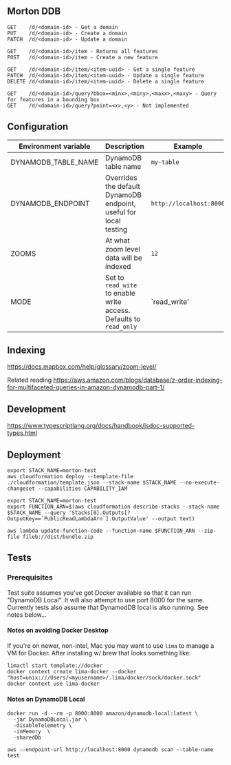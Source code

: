## Morton DDB

```
GET    /d/<domain-id> - Get a domain
PUT    /d/<domain-id> - Create a domain
PATCH  /d/<domain-id> - Update a domain

GET    /d/<domain-id>/item - Returns all features
POST   /d/<domain-id>/item - Create a new feature

GET    /d/<domain-id>/item/<item-uuid> - Get a single feature
PATCH  /d/<domain-id>/item/<item-uuid> - Update a single feature
DELETE /d/<domain-id>/item/<item-uuid> - Delete a single feature

GET    /d/<domain-id>/query?bbox=<minx>,<miny>,<maxx>,<maxy> - Query for features in a bounding box
GET    /d/<domain-id>/query?point=<x>,<y> - Not implemented
```

## Configuration

| Environment variable | Description                                                        | Example                 |
| -------------------- | ------------------------------------------------------------------ | ----------------------- |
| DYNAMODB_TABLE_NAME  | DynamoDB table name                                                | `my-table`              |
| DYNAMODB_ENDPOINT    | Overrides the default DynamoDB endpoint, useful for local testing  | `http://localhost:8000` |
| ZOOMS                | At what zoom level data will be indexed                            | `12`                    |
| MODE                 | Set to `read_wite` to enable write access. Defaults to `read_only` | `read_write'            |

## Indexing

https://docs.mapbox.com/help/glossary/zoom-level/

Related reading https://aws.amazon.com/blogs/database/z-order-indexing-for-multifaceted-queries-in-amazon-dynamodb-part-1/

## Development

https://www.typescriptlang.org/docs/handbook/jsdoc-supported-types.html

## Deployment

```
export STACK_NAME=morton-test
aws cloudformation deploy --template-file ./cloudformation/template.json --stack-name $STACK_NAME --no-execute-changeset --capabilities CAPABILITY_IAM

export STACK_NAME=morton-test
export FUNCTION_ARN=$(aws cloudformation describe-stacks --stack-name $STACK_NAME --query 'Stacks[0].Outputs[?OutputKey==`PublicReadLambdaArn`].OutputValue' --output text)

aws lambda update-function-code --function-name $FUNCTION_ARN --zip-file fileb://dist/bundle.zip
```

## Tests

### Prerequisites

Test suite assumes you've got Docker available so that it can run "DynamoDB Local". It will also attempt to use port 8000 for the same. Currently tests also assume that DynamodDB local is also running. See notes below...

#### Notes on avoiding Docker Desktop

If you're on newer, non-intel, Mac you may want to use `lima` to manage a VM for Docker. After installing w/ brew that looks something like:

```
limactl start template://docker
docker context create lima-docker --docker "host=unix:///Users/<myusername>/.lima/docker/sock/docker.sock"
docker context use lima-docker
```

#### Notes on DynamoDB Local

```
docker run -d --rm -p 8000:8000 amazon/dynamodb-local:latest \
  -jar DynamoDBLocal.jar \
  -disableTelemetry \
  -inMemory  \
  -sharedDb
```

`aws --endpoint-url http://localhost:8000 dynamodb scan --table-name test`

